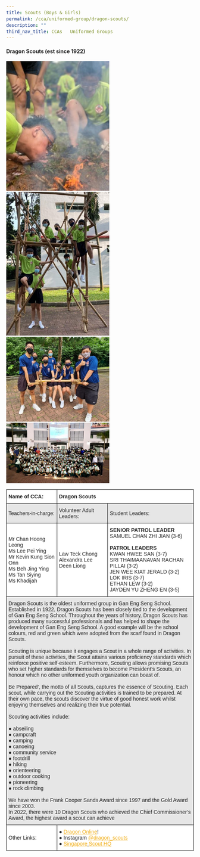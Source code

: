 ```yaml
---
title: Scouts (Boys & Girls)
permalink: /cca/uniformed-group/dragon-scouts/
description: ""
third_nav_title: CCAs   Uniformed Groups
---
```

#### **Dragon Scouts (est since 1922)**

<style>  
img {  
  display: block;  
  margin-left: auto;  
  margin-right: auto;  
}  
</style>  
<body><img src="/images/Scout-1.jpeg" alt="Scouts (Boys & Girls)
" style="width:55%;">  
  
</body>
<br>


<style>  
img {  
  display: block;  
  margin-left: auto;  
  margin-right: auto;  
}  
</style>  
<body><img src="/images/Scout-2.jpeg" alt="Scouts (Boys & Girls)
" style="width:55%;">  
  
</body>
<br>


<style>  
img {  
  display: block;  
  margin-left: auto;  
  margin-right: auto;  
}  
</style>  
<body><img src="/images/Scout-3.jpeg" alt="Scouts (Boys & Girls)
" style="width:55%;">  
  
</body>
<br>


<style>  
img {  
  display: block;  
  margin-left: auto;  
  margin-right: auto;  
}  
</style>  
<body><img src="/images/Scout-4.jpeg" alt="Scouts (Boys & Girls)
" style="width:55%;">  
  
</body>
<br>

<style type="text/css">
.tg  {border-collapse:collapse;border-spacing:0;}
.tg td{border-color:black;border-style:solid;border-width:1px;font-family:Arial, sans-serif;font-size:14px;
  overflow:hidden;padding:10px 5px;word-break:normal;}
.tg th{border-color:black;border-style:solid;border-width:1px;font-family:Arial, sans-serif;font-size:14px;
  font-weight:normal;overflow:hidden;padding:10px 5px;word-break:normal;}
.tg .tg-l2bf{background-color:#FFF;color:#222;font-weight:bold;text-align:left;vertical-align:top}
.tg .tg-h5mn{background-color:#E6E6E6;color:#222;text-align:left;vertical-align:middle}
.tg .tg-1ppo{background-color:#FFF;color:#222;text-align:left;vertical-align:middle}
.tg .tg-tsok{background-color:#FFF;color:#222;text-align:left;vertical-align:top}
</style>
<table class="tg">
<thead>
  <tr>
    <th class="tg-l2bf"><span style="font-weight:bold">Name of CCA:</span><br><span style="font-weight:bold"> </span></th>
    <th class="tg-l2bf" colspan="2"><span style="font-weight:bold">Dragon Scouts</span></th>
  </tr>
</thead>
<tbody>
  <tr>
    <td class="tg-h5mn">Teachers-in-charge:</td>
    <td class="tg-h5mn">Volunteer Adult Leaders:</td>
    <td class="tg-h5mn">Student Leaders:</td>
  </tr>
  <tr>
    <td class="tg-1ppo">Mr Chan Hoong Leong<br>Ms Lee Pei Ying<br>Mr Kevin Kung Sion Onn<br>Ms Beh Jing Ying<br>Ms Tan Siying<br>Ms Khadijah</td>
    <td class="tg-1ppo">Law Teck Chong<br>Alexandra Lee<br>Deen Liong</td>
    <td class="tg-tsok"><span style="font-weight:bold">SENIOR PATROL LEADER</span><br>SAMUEL CHAN ZHI JIAN (3-6)<br> <br><span style="font-weight:bold">PATROL LEADERS</span><br>KWAN HWEE SAN (3-7)<br>SRI THAIMAANAVAN RACHAN PILLAI (3-2)<br>JEN WEE KIAT JERALD (3-2)<br>LOK IRIS    (3-7)   <br>ETHAN LEW (3-2)<br>JAYDEN YU ZHENG EN (3-5)</td>
  </tr>
  <tr>
    <td class="tg-h5mn" colspan="3">Dragon Scouts is the oldest uniformed group in Gan Eng Seng School. Established in 1922, Dragon Scouts has been closely tied to the development of Gan Eng Seng School. Throughout the years of history, Dragon Scouts has produced many successful professionals and has helped to shape the development of Gan Eng Seng School. A good example will be the school colours, red and green which were adopted from the scarf found in Dragon Scouts.<br><br>Scouting is unique because it engages a Scout in a whole range of activities. In pursuit of these activities, the Scout attains various proficiency standards which reinforce positive self-esteem. Furthermore, Scouting allows promising Scouts who set higher standards for themselves to become President’s Scouts, an honour which no other uniformed youth organization can boast of.<br><br>Be Prepared’, the motto of all Scouts, captures the essence of Scouting. Each scout, while carrying out the Scouting activities is trained to be prepared. At their own pace, the scouts discover the virtue of good honest work whilst enjoying themselves and realizing their true potential.<br><br>Scouting activities include:<br><br>●        abseiling<br>●        campcraft<br>●        camping<br>●        canoeing<br>●        community service<br>●        footdrill<br>●        hiking<br>●        orienteering<br>●        outdoor cooking<br>●        pioneering<br>●        rock climbing<br><br>We have won the Frank Cooper Sands Award since 1997 and the Gold Award since 2003.<br>In 2022, there were 10 Dragon Scouts who achieved the Chief Commissioner’s Award, the highest award a scout can achieve</td>
  </tr>
  <tr>
    <td class="tg-1ppo">Other Links:</td>
    <td class="tg-tsok" colspan="2">●        <a href="http://www.dragonscouts.com/"><span style="text-decoration:underline;color:#F1AE16;background-color:transparent">Dragon Online</span></a>!<br>●        Instagram <a href="https://www.instagram.com/dragon_scouts/?hl=en"><span style="text-decoration:underline;color:#F1AE16;background-color:transparent">@dragon_scouts</span></a><br>●        <a href="https://scout.sg/"><span style="text-decoration:underline;color:#F1AE16;background-color:transparent">Singapore</span></a><a href="https://scout.sg/"> </a><a href="https://scout.sg/"><span style="text-decoration:underline;color:#F1AE16;background-color:transparent">Scout HQ</span></a></td>
  </tr>
</tbody>
</table>